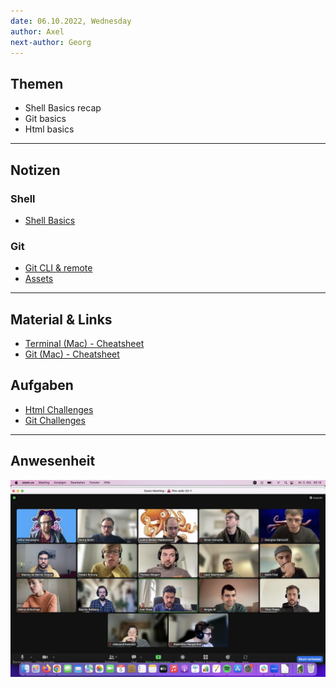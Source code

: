 ```yaml
---
date: 06.10.2022, Wednesday
author: Axel
next-author: Georg
---
```


## Themen

- Shell Basics recap
- Git basics
- Html basics

---

## Notizen

### Shell

- [Shell Basics](../sessions/shell-basics/shell-basics.md)

### Git

- [Git CLI & remote](../sessions/git-cli-and-remote/git-cli-and-remote.md)
- [Assets](../sessions/git-cli-and-remote/assets/)

---

## Material & Links

- [Terminal (Mac) - Cheatsheet](https://github.com/0nn0/terminal-mac-cheatsheet#english-version)
- [Git (Mac) - Cheatsheet](https://training.github.com/downloads/github-git-cheat-sheet/)

## Aufgaben

- [Html Challenges](../ssessions/html-and-the-web/challenges-html-and-the-web.md)
- [Git Challenges](../sessions/git-branches-and-prs/challenges-git-branches-and-prs.md)

---

## Anwesenheit

![2022/08/23](../images/2022-10-05.png)
